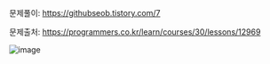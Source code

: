 문제풀이: https://githubseob.tistory.com/7

문제출처: https://programmers.co.kr/learn/courses/30/lessons/12969

![image](https://user-images.githubusercontent.com/83795383/128042335-5bb63ccf-0964-4596-a647-adf9d1c76377.png)
